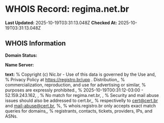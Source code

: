 # WHOIS Record: regima.net.br

**Last Updated:** 2025-10-19T03:31:13.048Z
**Checked At:** 2025-10-19T03:31:13.048Z

## WHOIS Information

**Domain Status:** 

**Name Server:** 

**text:** % Copyright (c) Nic.br - Use of this data is governed by the Use and, % Privacy Policy at https://registro.br/upp . Distribution,, % commercialization, reproduction, and use for advertising or similar, % purposes are expressly prohibited., % 2025-10-19T00:31:12-03:00 - 52.159.243.162, , % No match for regima.net.br, , % Security and mail abuse issues should also be addressed to cert.br,, % respectivelly to cert@cert.br and mail-abuse@cert.br, %, % whois.registro.br only accepts exact match queries for domains,, % registrants, contacts, tickets, providers, IPs, and ASNs.

